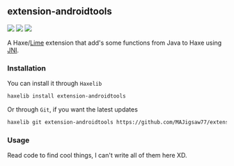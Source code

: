 ## extension-androidtools

![](https://img.shields.io/github/repo-size/MAJigsaw77/extension-androidtools) ![](https://badgen.net/github/open-issues/MAJigsaw77/extension-androidtools) ![](https://badgen.net/badge/license/MIT/green)

A Haxe/[Lime](https://lime.openfl.org) extension that add's some functions from Java to Haxe using [JNI](https://en.m.wikipedia.org/wiki/Java_Native_Interface).

### Installation

You can install it through `Haxelib`
```bash
haxelib install extension-androidtools
```
Or through `Git`, if you want the latest updates
```bash
haxelib git extension-androidtools https://github.com/MAJigsaw77/extension-androidtools.git
```

### Usage

Read code to find cool things, I can't write all of them here XD.
